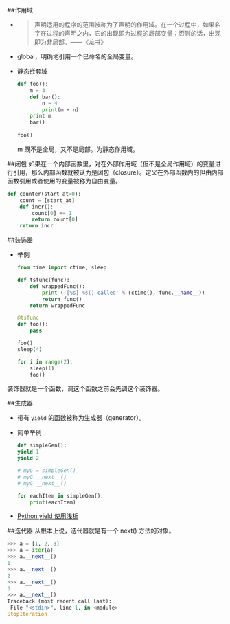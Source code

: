 ##作用域
- > 声明适用的程序的范围被称为了声明的作用域。在一个过程中，如果名字在过程的声明之内，它的出现即为过程的局部变量；否则的话，出现即为非局部。——《龙书》

- global，明确地引用一个已命名的全局变量。

- 静态嵌套域

	``` Python
	def foo():
		m = 3
		def bar():
		    n = 4
		    print(m + n)
		print m
		bar()
		
	foo()
	```
	m 既不是全局，又不是局部。为静态作用域。
	
##闭包
如果在一个内部函数里，对在外部作用域（但不是全局作用域）的变量进行引用，那么内部函数就被认为是闭包（closure）。定义在外部函数内的但由内部函数引用或者使用的变量被称为自由变量。

``` Python
def counter(start_at=0): 
    count = [start_at]
    def incr():
        count[0] += 1
        return count[0]
    return incr
```

##装饰器
- 举例

	``` Python
	from time import ctime, sleep

	def tsfunc(func):
		def wrappedFunc():
			print ('[%s] %s() called' % (ctime(), func.__name__))
			return func()
		return wrappedFunc

	@tsfunc
	def foo():
		pass

	foo()
	sleep(4)

	for i in range(2):
		sleep(1)
		foo()
	```
装饰器就是一个函数，调这个函数之前会先调这个装饰器。

##生成器
- 带有 `yield` 的函数被称为生成器（generator）。
- 简单举例

 	``` Python
 	def simpleGen():
	yield 1
	yield 2

	# myG = simpleGen()
	# myG.__next__()
	# myG.__next__()

	for eachItem in simpleGen():
		print(eachItem)
 	```
- [Python yield 使用浅析](http://www.ibm.com/developerworks/cn/opensource/os-cn-python-yield/)

##迭代器
从根本上说，迭代器就是有一个 next() 方法的对象。

 ``` Python
>>> a = [1, 2, 3]
>>> a = iter(a)
>>> a.__next__()
1
>>> a.__next__()
2
>>> a.__next__()
3
>>> a.__next__()
Traceback (most recent call last):
  File "<stdin>", line 1, in <module>
StopIteration
 ```
 
 

